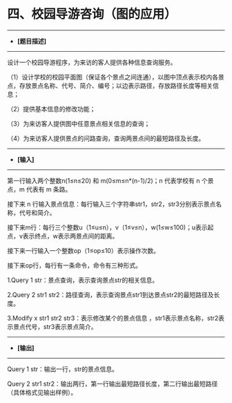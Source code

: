四、校园导游咨询（图的应用）
=========================

----------------

- __[题目描述]__

----------------

设计一个校园导游程序，为来访的客人提供各种信息查询服务。

（1）设计学校的校园平面图（保证各个景点之间连通），以图中顶点表示校内各景点，存放景点名称、代号、简介、编号；以边表示路径，存放路径长度等相关信息；

（2）提供基本信息的修改功能；

（3）为来访客人提供图中任意景点相关信息的查询；

（4）为来访客人提供景点的问路查询，查询两景点间的最短路径及长度。

----------------

- __[输入]__

----------------

第一行输入两个整数n(1≤n≤20) 和 m(0≤m≤n*(n-1)/2)；n 代表学校有 n 个景点，m 代表有 m 条路。

接下来 n 行输入景点信息：每行输入三个字符串str1，str2，str3分别表示景点名称，代号和简介。

接下来m行：每行三个整数u（1≤u≤n），v（1≤v≤n），w(1≤w≤100)；u表示起点，v表示终点，w表示两景点间的距离。

接下来一行输入一个整数op（1≤op≤10）表示操作次数。

接下来op行，每行有一条命令，命令有三种形式。

1.Query 1 str：景点查询，表示查询景点str的相关信息。

2.Query 2 str1 str2：路径查询，表示查询景点str1到达景点str2的最短路径及长度。

3.Modify x str1 str2 str3：表示修改某个的景点信息 ，str1表示景点名称，str2表示景点代号，str3表示景点简介。

----------------

- __[输出]__

----------------

Query 1 str：输出一行，str的景点信息。

Query 2 str1 str2：输出两行，第一行输出最短路径长度，第二行输出最短路径（具体格式见输出样例）。

